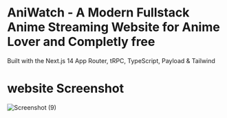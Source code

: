 # AniWatch - A Modern Fullstack Anime Streaming Website for Anime Lover and Completly free

Built with the Next.js 14 App Router, tRPC, TypeScript, Payload & Tailwind

# website Screenshot
![Screenshot (9)](https://github.com/Hackuuur/College-Master-Project/assets/108812699/e14ab77e-49e6-4a61-bcb3-5174df768dd4)

